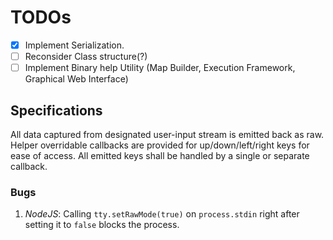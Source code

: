 
# TODOs

- [x] Implement Serialization.  
- [ ] Reconsider Class structure(?)  
- [ ] Implement Binary help Utility (Map Builder, Execution Framework, Graphical Web Interface)

## Specifications

All data captured from designated user-input stream is emitted back as raw.
Helper overridable callbacks are provided for up/down/left/right keys for ease of access.
All emitted keys shall be handled by a single or separate callback.

### Bugs

1) _NodeJS_: Calling `tty.setRawMode(true)` on `process.stdin` right after setting it to `false` blocks the process.
